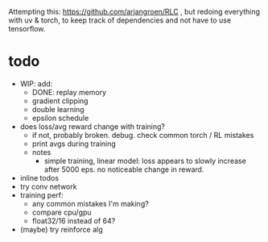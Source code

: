 Attempting this: https://github.com/arjangroen/RLC , but redoing everything
with uv & torch, to keep track of dependencies and not have to use tensorflow.

# todo
- WIP: add:
    - DONE: replay memory
    - gradient clipping
    - double learning
    - epsilon schedule
- does loss/avg reward change with training?
    - if not, probably broken. debug. check common torch / RL mistakes
    - print avgs during training
    - notes
        - simple training, linear model: loss appears to slowly increase after
          5000 eps. no noticeable change in reward.
- inline todos
- try conv network
- training perf:
    - any common mistakes I'm making?
    - compare cpu/gpu
    - float32/16 instead of 64?
- (maybe) try reinforce alg
